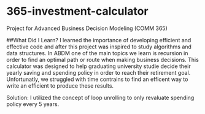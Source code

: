 # 365-investment-calculator
Project for Advanced Business Decision Modeling (COMM 365)

##What Did I Learn?
I learned the importance of developing efficient and effective code and after this project was inspired to study algorithms and data structures. In ABDM one of the main topics we learn is recursion in order to find an optimal path or route when making business decisions. This calculator was designed to help graduating university studie decide their yearly saving and spending policy in order to reach their retirement goal. Unfortunatly, we struggled with time contrains to find an efficent way to write an efficient to produce these results. 

Solution: I utilized the concept of loop unrolling to only revaluate spending policy every 5 years.
